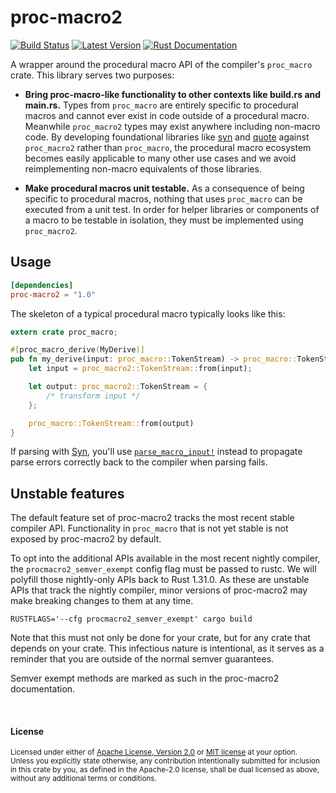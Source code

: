 # proc-macro2

[![Build Status](https://img.shields.io/github/workflow/status/dtolnay/proc-macro2/build%20and%20test)](https://github.com/dtolnay/proc-macro2/actions)
[![Latest Version](https://img.shields.io/crates/v/proc-macro2.svg)](https://crates.io/crates/proc-macro2)
[![Rust Documentation](https://img.shields.io/badge/api-rustdoc-blue.svg)](https://docs.rs/proc-macro2)

A wrapper around the procedural macro API of the compiler's `proc_macro` crate.
This library serves two purposes:

- **Bring proc-macro-like functionality to other contexts like build.rs and
  main.rs.** Types from `proc_macro` are entirely specific to procedural macros
  and cannot ever exist in code outside of a procedural macro. Meanwhile
  `proc_macro2` types may exist anywhere including non-macro code. By developing
  foundational libraries like [syn] and [quote] against `proc_macro2` rather
  than `proc_macro`, the procedural macro ecosystem becomes easily applicable to
  many other use cases and we avoid reimplementing non-macro equivalents of
  those libraries.

- **Make procedural macros unit testable.** As a consequence of being specific
  to procedural macros, nothing that uses `proc_macro` can be executed from a
  unit test. In order for helper libraries or components of a macro to be
  testable in isolation, they must be implemented using `proc_macro2`.

[syn]: https://github.com/dtolnay/syn
[quote]: https://github.com/dtolnay/quote

## Usage

```toml
[dependencies]
proc-macro2 = "1.0"
```

The skeleton of a typical procedural macro typically looks like this:

```rust
extern crate proc_macro;

#[proc_macro_derive(MyDerive)]
pub fn my_derive(input: proc_macro::TokenStream) -> proc_macro::TokenStream {
    let input = proc_macro2::TokenStream::from(input);

    let output: proc_macro2::TokenStream = {
        /* transform input */
    };

    proc_macro::TokenStream::from(output)
}
```

If parsing with [Syn], you'll use [`parse_macro_input!`] instead to propagate
parse errors correctly back to the compiler when parsing fails.

[`parse_macro_input!`]: https://docs.rs/syn/1.0/syn/macro.parse_macro_input.html

## Unstable features

The default feature set of proc-macro2 tracks the most recent stable compiler
API. Functionality in `proc_macro` that is not yet stable is not exposed by
proc-macro2 by default.

To opt into the additional APIs available in the most recent nightly compiler,
the `procmacro2_semver_exempt` config flag must be passed to rustc. We will
polyfill those nightly-only APIs back to Rust 1.31.0. As these are unstable APIs
that track the nightly compiler, minor versions of proc-macro2 may make breaking
changes to them at any time.

```
RUSTFLAGS='--cfg procmacro2_semver_exempt' cargo build
```

Note that this must not only be done for your crate, but for any crate that
depends on your crate. This infectious nature is intentional, as it serves as a
reminder that you are outside of the normal semver guarantees.

Semver exempt methods are marked as such in the proc-macro2 documentation.

<br>

#### License

<sup>
Licensed under either of <a href="LICENSE-APACHE">Apache License, Version
2.0</a> or <a href="LICENSE-MIT">MIT license</a> at your option.
</sup>

<br>

<sub>
Unless you explicitly state otherwise, any contribution intentionally submitted
for inclusion in this crate by you, as defined in the Apache-2.0 license, shall
be dual licensed as above, without any additional terms or conditions.
</sub>
